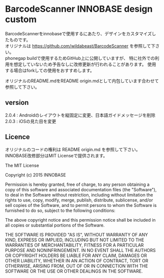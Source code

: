 BarcodeScanner INNOBASE design custom
==============

BarcodeScannerをinnobaseで使用するにあたり、デザインをカスタマイズしたものです。  
オリジナルは https://github.com/wildabeast/BarcodeScanner を参照して下さい。  
phonegap buildで使用するためGitHub上に公開していますが、
特に社外での利用を想定していないため予告なしに改修更新が行われることがあります。
使用する場合はforkしての使用をおすすめします。  

オリジナルのREADME.mdをREADME origin.mdとして内包しています合わせて参照して下さい。

## version ##

2.0.4 : Androidのレイアウトを縦固定に変更、日本語ガイドメッセージを削除  
2.0.3 : iOSの見た目を変更  

## Licence ##

オリジナルのコードの権利は README origin.md を参照して下さい。
INNOBASE改修部分はMIT Licenseで提供されます。

The MIT License

Copyright (c) 2015 INNOBASE

Permission is hereby granted, free of charge, to any person obtaining a copy
of this software and associated documentation files (the "Software"), to deal
in the Software without restriction, including without limitation the rights
to use, copy, modify, merge, publish, distribute, sublicense, and/or sell
copies of the Software, and to permit persons to whom the Software is
furnished to do so, subject to the following conditions:

The above copyright notice and this permission notice shall be included in
all copies or substantial portions of the Software.

THE SOFTWARE IS PROVIDED "AS IS", WITHOUT WARRANTY OF ANY KIND, EXPRESS OR
IMPLIED, INCLUDING BUT NOT LIMITED TO THE WARRANTIES OF MERCHANTABILITY,
FITNESS FOR A PARTICULAR PURPOSE AND NONINFRINGEMENT. IN NO EVENT SHALL THE
AUTHORS OR COPYRIGHT HOLDERS BE LIABLE FOR ANY CLAIM, DAMAGES OR OTHER
LIABILITY, WHETHER IN AN ACTION OF CONTRACT, TORT OR OTHERWISE, ARISING FROM,
OUT OF OR IN CONNECTION WITH THE SOFTWARE OR THE USE OR OTHER DEALINGS IN
THE SOFTWARE.
